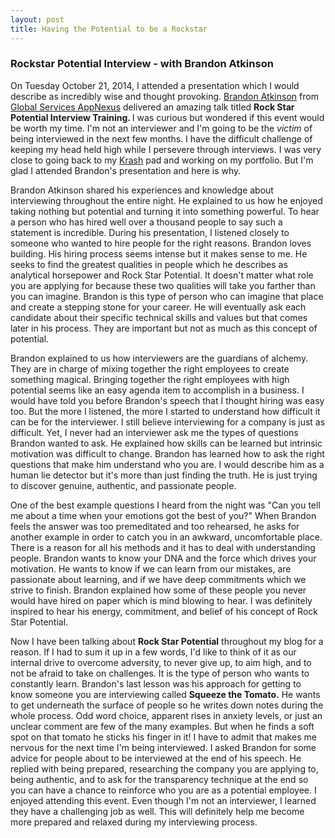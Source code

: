 ```yaml
---
layout: post
title: Having the Potential to be a Rockstar 
---
```


### Rockstar Potential Interview - with Brandon Atkinson
 
On Tuesday October 21, 2014, I attended a presentation which I would 
describe as incredibly wise and thought provoking.  [Brandon
Atkinson](http://blog.appnexus.com/author/batkinson/) from 
[Global Services AppNexus](http://www.appnexus.com/globalservices/) delivered 
an amazing talk titled  <strong>Rock Star Potential Interview Training.
</strong>  I was curious but  wondered if this event would be worth my time.
I'm not an interviewer and I'm going to be the *victim* of being interviewed in
the next few months.  I have the difficult challenge of keeping my head held 
high while I persevere through interviews.  I was very close to going back to 
my [Krash](https://krash.io) pad and working on my portfolio.  But I'm glad I 
attended Brandon's presentation and here is why.

<p>
Brandon Atkinson shared his experiences and knowledge about 
interviewing throughout the entire night.  He explained to us how he 
enjoyed taking nothing but potential and turning it into something powerful.
To hear a person who has hired well over a thousand people to say such
a statement is incredible. During his presentation, I listened closely to someone who wanted to hire people for the right reasons.  Brandon loves building.  
His hiring process seems intense but it makes sense to me.  He seeks to
find the greatest qualities in people which he describes as analytical 
horsepower and Rock Star Potential.  It doesn't matter what role you are 
applying for because these two qualities will take you farther than you can
imagine.  Brandon is this type of person who can imagine that place and create a
stepping stone for your career.  He will eventually ask each candidate about 
their specific technical skills and values but that comes later in his process.
They are important but not as much as this concept of potential.
</p>
<p>
Brandon explained to us how interviewers are the guardians of alchemy.  They
are in charge of mixing together the right employees to create something
magical.  Bringing together the right employees with high potential seems
like an easy agenda item to accomplish in a business. I would have told you
before Brandon's speech that I thought hiring was easy too.  But the more I
listened, the more I started to understand how difficult it can be for the
interviewer.  I still believe interviewing for a company is just as
difficult.  Yet, I never had an interviewer ask me the types of questions
Brandon wanted to ask.  He explained how skills can be learned but intrinsic
motivation was difficult to change.  Brandon has learned how to ask the right
questions that make him understand who you are.  I would describe him as a 
human lie detector but it's more than just finding the truth.  He is just 
trying to discover genuine, authentic, and passionate people.
</p>
<p>
One of the best example questions I heard from the night was "Can you tell me 
about a time when your emotions got the best of you?"  When Brandon feels the 
answer was too premeditated and too rehearsed, he asks for another example 
in order to catch you in an awkward, uncomfortable place.  There is a 
reason for all his methods and it has to deal with understanding people.  
Brandon wants to know your DNA and the force which drives your motivation.  He 
wants to know if we can learn from our mistakes, are passionate about learning,
and if we have deep commitments which we strive to finish.  Brandon explained 
how some of these people you never would have hired on paper which is mind
blowing to hear.  I was definitely inspired to hear his energy, commitment, and
belief of his concept of Rock Star Potential.
</p>
<p>
Now I have been talking about <strong>Rock Star Potential</strong> throughout my
blog for a reason.  If I had to sum it up in a few words, I'd like to think of 
it as our internal drive to overcome adversity, to never give up, to aim high, 
and to not be afraid to take on challenges.  It is the type of person who wants
to constantly learn.  Brandon's last lesson was his approach for getting to 
know someone you are interviewing called <strong>Squeeze the Tomato.</strong>
He wants to get underneath the surface of people so he writes down notes during
the whole process.  Odd word choice, apparent rises in anxiety levels, or just 
an unclear comment are few of the many examples.  But when he finds a soft spot on that tomato he sticks his finger in it!  I have to admit that makes me 
nervous for the next time I'm being interviewed.  I asked Brandon for some 
advice for people about to be interviewed at the end of his speech.  He replied
with being prepared, researching the company you are applying to, being
authentic, and to ask for the transparency technique at the end so you can have
a chance to reinforce who you are as a potential employee.  I enjoyed attending
this event.  Even though I'm not an interviewer, I learned they have a 
challenging job as well.  This will definitely help me become more prepared and
relaxed during my interviewing process.
</p>
